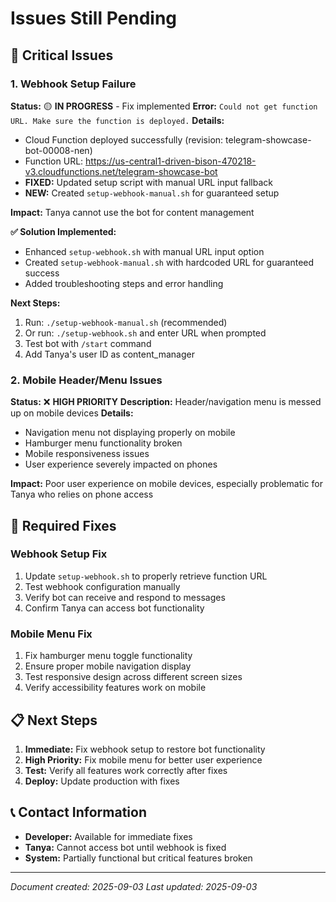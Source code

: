# Issues Still Pending

## 🚨 Critical Issues

### 1. Webhook Setup Failure
**Status:** 🟡 **IN PROGRESS** - Fix implemented
**Error:** `Could not get function URL. Make sure the function is deployed.`
**Details:**
- Cloud Function deployed successfully (revision: telegram-showcase-bot-00008-nen)
- Function URL: https://us-central1-driven-bison-470218-v3.cloudfunctions.net/telegram-showcase-bot
- **FIXED:** Updated setup script with manual URL input fallback
- **NEW:** Created `setup-webhook-manual.sh` for guaranteed setup

**Impact:** Tanya cannot use the bot for content management

**✅ Solution Implemented:**
- Enhanced `setup-webhook.sh` with manual URL input option
- Created `setup-webhook-manual.sh` with hardcoded URL for guaranteed success
- Added troubleshooting steps and error handling

**Next Steps:**
1. Run: `./setup-webhook-manual.sh` (recommended)
2. Or run: `./setup-webhook.sh` and enter URL when prompted
3. Test bot with `/start` command
4. Add Tanya's user ID as content_manager

### 2. Mobile Header/Menu Issues
**Status:** ❌ **HIGH PRIORITY**
**Description:** Header/navigation menu is messed up on mobile devices
**Details:**
- Navigation menu not displaying properly on mobile
- Hamburger menu functionality broken
- Mobile responsiveness issues
- User experience severely impacted on phones

**Impact:** Poor user experience on mobile devices, especially problematic for Tanya who relies on phone access

## 🔧 Required Fixes

### Webhook Setup Fix
1. Update `setup-webhook.sh` to properly retrieve function URL
2. Test webhook configuration manually
3. Verify bot can receive and respond to messages
4. Confirm Tanya can access bot functionality

### Mobile Menu Fix
1. Fix hamburger menu toggle functionality
2. Ensure proper mobile navigation display
3. Test responsive design across different screen sizes
4. Verify accessibility features work on mobile

## 📋 Next Steps

1. **Immediate:** Fix webhook setup to restore bot functionality
2. **High Priority:** Fix mobile menu for better user experience
3. **Test:** Verify all features work correctly after fixes
4. **Deploy:** Update production with fixes

## 📞 Contact Information

- **Developer:** Available for immediate fixes
- **Tanya:** Cannot access bot until webhook is fixed
- **System:** Partially functional but critical features broken

---
*Document created: 2025-09-03*
*Last updated: 2025-09-03*